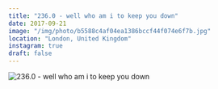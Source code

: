 ```yaml
---
title: "236.0 - well who am i to keep you down"
date: 2017-09-21
image: "/img/photo/b5588c4af04ea1386bccf44f074e6f7b.jpg"
location: "London, United Kingdom"
instagram: true
draft: false
---
```


![236.0 - well who am i to keep you down](/img/photo/b5588c4af04ea1386bccf44f074e6f7b.jpg)
